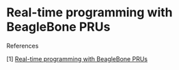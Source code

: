 # Real-time programming with BeagleBone PRUs

References

[1] [Real-time programming with BeagleBone PRUs](https://www.youtube.com/watch?v=By9foc1iJ3Q)
